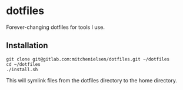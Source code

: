 # dotfiles

Forever-changing dotfiles for tools I use.

## Installation

```shell
git clone git@gitlab.com:mitchenielsen/dotfiles.git ~/dotfiles
cd ~/dotfiles
./install.sh
```

This will symlink files from the dotfiles directory to the home directory.
